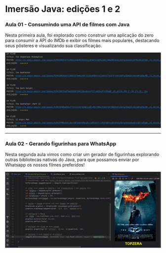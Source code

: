 # Imersão Java: edições 1 e 2

### Aula 01 - Consumindo uma API de filmes com Java
Nesta primeira aula, foi explorado como construir uma aplicação do zero para consumir a API do IMDb e exibir os filmes mais populares, destacando seus pôsteres e visualizando sua classificação.

<img src="./github/aula1.png">

<hr>

### Aula 02 - Gerando figurinhas para WhatsApp
Nesta segunda aula vimos como criar um gerador de figurinhas explorando outras bibliotecas nativas do Java, para que possamos enviar por Whatsapp os nossos filmes preferidos!

<img src="./github/aula2.png">